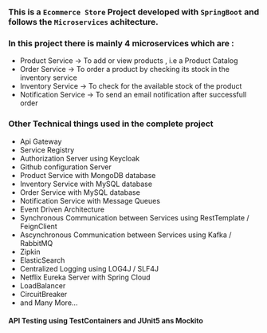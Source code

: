 ### This is a `Ecommerce Store` Project developed with `SpringBoot` and follows the `Microservices` achitecture.

### In this project there is mainly 4 microservices  which are :
* Product Service -> To add or view products , i.e a Product Catalog
* Order Service -> To order a product by checking its stock in the inventory service
* Inventory Service -> To check for the available stock of the product
* Notification Service -> To send an email notification after successfull order


### Other Technical things used in the complete project
* Api Gateway
* Service Registry
* Authorization Server using Keycloak
* Github configuration Server
* Product Service with MongoDB database
* Inventory Service with MySQL database
* Order Service with MySQL database
* Notification Service with Message Queues
* Event Driven Architecture
* Synchronous Communication between Services using RestTemplate / FeignClient 
* Ascynchronous Communication between Services using Kafka / RabbitMQ
* Zipkin
* ElasticSearch
* Centralized Logging using LOG4J / SLF4J
* Netflix Eureka Server with Spring Cloud
* LoadBalancer 
* CircuitBreaker
* and Many More... 


#### API Testing using TestContainers and JUnit5 ans Mockito